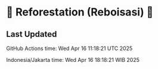 
# 🌳 Reforestation (Reboisasi) 🌲

## Last Updated

GitHub Actions time: Wed Apr 16 11:18:21 UTC 2025

Indonesia/Jakarta time: Wed Apr 16 18:18:21 WIB 2025
